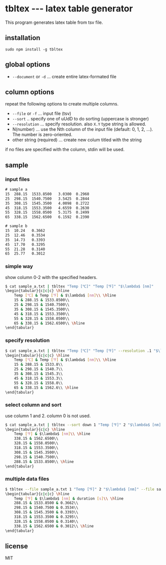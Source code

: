# tbltex --- latex table generator

This program generates latex table from tsv file.

## installation
```
sudo npm install -g tbltex
```

## global options

- `--document` or `-d` ... create entire latex-formated file

## column options

repeat the following options to create multiple columns.

- `--file` or `-f` ... input file (tsv)
- `--sort` .. specify one of uUdD to do sorting (uppercase is stronger)
- `--resolution` ... specify resolution. also `X.Y` type string is allowed.
-  N(number) ... use the Nth column of the input file (default: 0, 1, 2, ...). The number is zero-oriented.
- other string (required) ... create new colum titled with the string

if no files are specified with the column, stdin will be used.

## sample

### input files

```sample_a.txt
# sample a
15	288.15	1533.8500 	3.0300	0.2960
25	298.15	1540.7500	3.5425	0.2844
35	308.15	1545.3500 	4.0098	0.2722
45	318.15	1553.3500 	4.6559	0.2630
55	328.15	1558.0500 	5.3175	0.2499
65	338.15	1562.6500 	6.1592	0.2390
```

``` sample_b.txt
# sample b
15	10.24	0.3662
25	12.46	0.3534
35	14.73	0.3393
45	17.70	0.3295
55	21.28	0.3140
65	25.77	0.3012
```

### simple way

show column 0-2 with the specified headers.

```bash
$ cat sample_a.txt | tbltex "Temp [℃]" "Temp [℉]" "$\lambda$ [nm]"
\begin{tabular}{c|c|c} \hline
	Temp [℃] & Temp [℉] & $\lambda$ [nm]\\ \hline
	15 & 288.15 & 1533.8500\\
	25 & 298.15 & 1540.7500\\
	35 & 308.15 & 1545.3500\\
	45 & 318.15 & 1553.3500\\
	55 & 328.15 & 1558.0500\\
	65 & 338.15 & 1562.6500\\ \hline
\end{tabular}
```

### specify resolution

```bash
$ cat sample_a.txt | tbltex "Temp [℃]" "Temp [℉]" --resolution .1 "$\lambda$ [nm]"
\begin{tabular}{c|c|c} \hline
	Temp [℃] & Temp [℉] & $\lambda$ [nm]\\ \hline
	15 & 288.15 & 1533.8\\
	25 & 298.15 & 1540.7\\
	35 & 308.15 & 1545.3\\
	45 & 318.15 & 1553.3\\
	55 & 328.15 & 1558.0\\
	65 & 338.15 & 1562.6\\ \hline
\end{tabular}
```

### select column and sort

use column 1 and 2. column 0 is not used.

```bash
$ cat sample_a.txt | tbltex --sort down 1 "Temp [℉]" 2 "$\lambda$ [nm]"
\begin{tabular}{c|c} \hline
	Temp [℉] & $\lambda$ [nm]\\ \hline
	338.15 & 1562.6500\\
	328.15 & 1558.0500\\
	318.15 & 1553.3500\\
	308.15 & 1545.3500\\
	298.15 & 1540.7500\\
	288.15 & 1533.8500\\ \hline
\end{tabular}
```

### multiple data files

```bash
$ tbltex --file sample_a.txt 1 "Temp [℉]" 2 "$\lambda$ [nm]" --file sample_b.txt 2 "duration [s]"
\begin{tabular}{c|c|c} \hline
	Temp [℉] & $\lambda$ [nm] & duration [s]\\ \hline
	288.15 & 1533.8500 & 0.3662\\
	298.15 & 1540.7500 & 0.3534\\
	308.15 & 1545.3500 & 0.3393\\
	318.15 & 1553.3500 & 0.3295\\
	328.15 & 1558.0500 & 0.3140\\
	338.15 & 1562.6500 & 0.3012\\ \hline
\end{tabular}
```

## license
MIT

